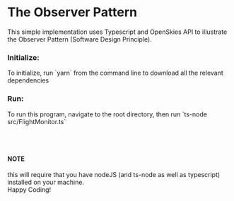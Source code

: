 # The Observer Pattern
<p>This simple implementation uses Typescript and OpenSkies API to illustrate the Observer Pattern (Software Design Principle).</p>


### Initialize:
<p>To initialize, run `yarn` from the command line to download all the relevant dependencies</p>


### Run:
<p>To run this program, navigate to the root directory, then run `ts-node src/FlightMonitor.ts`</p><br /><br />

#### NOTE
<p>this will require that you have nodeJS (and ts-node as well as typescript) installed on your machine.<br />
Happy Coding!</p>